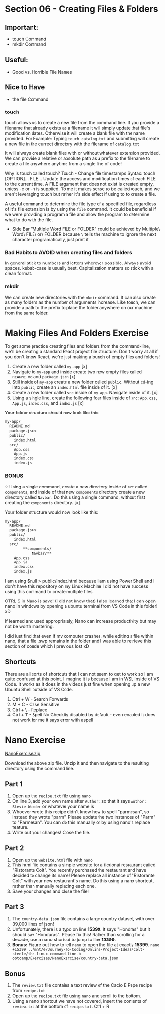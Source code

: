 # Section 06 - Creating Files & Folders

## Important:
- touch Command
- mkdir Command
## Useful: 
- Good vs. Horrible File Names
## Nice to Have
- the file Command

### touch 
touch allows us to create a new file from the command line. If you provide a filename that already exists as a filename it will simply update that file's modification dates. Otherwise it will create a blank file with the name provided. 
For Example: Typing `touch catalog.txt` and submitting will create a new file in the currect directory with the filename of `catalog.txt`

It will always create blank files with or without whatever extension provided.
We can provide a relative or absolute path as a prefix to the filename to create a file anywhere anytime from a single line of code!

Why is touch called touch?
Touch - Change file timestamps
Syntax: touch [OPTION]... FILE...
Update the access and modification times of each FILE to the current time.
A FILE argument that does not exist is created empty, unless -c or -h is supplied.
To me it makes sense to be called touch, and we aren't leveraging touch but rather it's side effect if using to to create a file.

A useful command to determine the file type of a specified file, regardless of it's file extension is by using the `file` command.
It could be beneficial if we were providing a program a file and allow the program to determine what to do with the file.

- Side Bar
    "Multiple Word FILE or FOLDER" could be achieved by Multiple\ Word\ FILE\ or\ FOLDER because `\` tells the machine to ignore the next character programatically, just print it 

### Bad Habits to AVOID when creating files and folders
In general stick to numbers and letters wherever possible. Always avoid spaces. kebab-case is usually best.
Capitalization matters so stick with a clean format.

### mkdir
We can create new directories with the `mkdir` command. It can also create as many folders as the number of arguments increase. Like touch, we can provide a path to the prefix to place the folder anywhere on our machine from the same folder.

# Making Files And Folders Exercise

To get some practice creating files and folders from the command-line, we'll be creating a standard React project file structure.  Don't worry at all if you don't know React, we're just making a bunch of empty files and folders!  

1. Create a new folder called `my-app` [x]
2. Navigate to `my-app` and inside create two new empty files called `README.md` and `package.json` [x]
3. Still inside of `my-app` create a new folder called `public`. Without `cd`-ing into `public`, create an `index.html` file inside of it. [x]
4. Create a new folder called `src` inside of `my-app`.  Navigate inside of it. [x]
5. Using a single line, create the following four files inside of `src`: `App.css`, `App.js`, `index.css`, and `index.js` [x]

Your folder structure should now look like this:

```bash
my-app/
  README.md
  package.json
  public/
    index.html
  src/
    App.css
    App.js
    index.css
    index.js
```

### BONUS
💡 Using a single command, create a new directory inside of `src` called `components`, and inside of that new `components` directory create a new directory called `Navbar`.   Do this using a single command, without first creating the `components` directory. [x]

Your folder structure would now look like this:

```bash
my-app/
  README.md
  package.json
  public/
    index.html
  src/
		**components/
			Navbar/**
    App.css
    App.js
    index.css
    index.js
```

I am using  $null > public/index.html because I am using Power Shell and I don't have this repository on my Linux Machine
I did not have success using this command to create multiple files

CTRL S in Nano is save! (I did not know that)
I also learned that I can open nano in windows by opening a ubuntu terminal from VS Code in this folder! xD

If learned and used appropriately, Nano can increase productivity but may not be worth mastering.

I did just find that even if my computer crashes, while editing a file within nano, that a file .swp remains in the folder and I was able to retrieve this section of coude which I previous lost xD

## Shortcuts

There are all sorts of shortcuts that I can not seem to get to work so I am quite confused at this point. I imagine it is because I am in WSL inside of VS Code. It works as it does in the videos just fine when opening up a new Ubuntu Shell outside of VS Code.

1. Ctrl + W - Search Forwards
2. M + C - Case Sensitive  
3. Ctrl + \ - Replace
4. Ctrl + T - Spell No Checkify disabled by default - even enabled it does not work for me it says error with aspell

# Nano Exercise

[NanoExercise.zip](https://s3-us-west-2.amazonaws.com/secure.notion-static.com/cc6ee08f-2e6f-4fe9-b8f4-98ba8d963c6b/NanoExercise.zip)

Download the above zip file.  Unzip it and then navigate to the resulting directory using the command line.

## Part 1

1. Open up the `recipe.txt` file using `nano`
2. On line 3, add your own name after `Author:` so that it says `Author: Stevie Wonder` or whatever your name is
3. Whoever wrote this recipe didn't know how to spell "parmesan", so instead they wrote "parm".  Please update the two instances of "Parm" to "Parmesan".  You can do this manually or by using nano's replace feature.
4. Write out your changes! Close the file.

## Part 2

1. Open up the `website.html` file with `nano`
2. This html file contains a simple website for a fictional restaurant called "Ristorante Colt".  You recently purchased the restaurant and have decided to change its name! Please replace all instance of "Ristorante Colt" with your new restaurant's name.  Do this using a nano shortcut, rather than manually replacing each one.
3. Save your changes and close the file!

## Part 3

1. The `country-data.json` file contains a large country dataset, with over 39,000 lines of json!
2. Unfortunately, there is a typo on line **15399**.  It says "Hondras" but it should say "Honduras".  Please fix this!  Rather than scrolling for a decade, use a nano shortcut to jump to line **15399**.
3. **Bonus:** Figure out how to tell `nano` to open the file at exactly **15399**. `nano +15399 ../mnt/e/Journey-To-Coding/Online-Project-Ideas/colt-steele/the-linux-command-line-b
ootcamp/Exercises/NanoExercise/country-data.json`

## Bonus

1. The `review.txt` file contains a text review of the Cacio E Pepe recipe from `recipe.txt`
2. Open up the `recipe.txt` file using `nano` and scroll to the bottom. 
3. Using a nano shortcut we have not covered, insert the contents of `review.txt` at the bottom of `recipe.txt`.
Ctrl + R 
